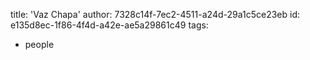title: 'Vaz Chapa'
author: 7328c14f-7ec2-4511-a24d-29a1c5ce23eb
id: e135d8ec-1f86-4f4d-a42e-ae5a29861c49
tags:
  - people
